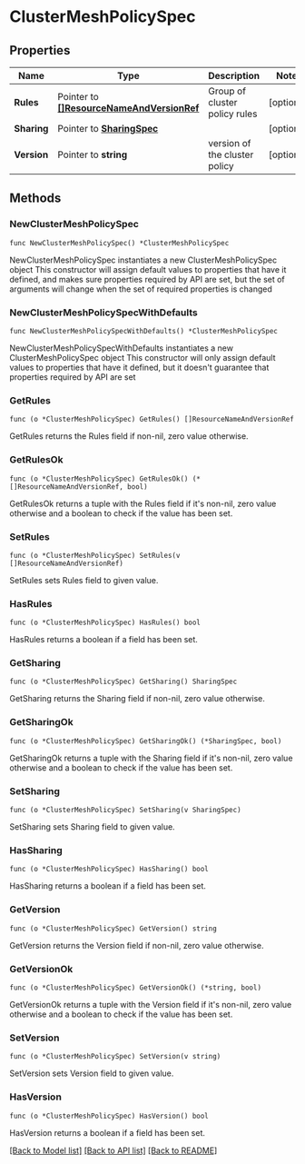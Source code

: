 # ClusterMeshPolicySpec

## Properties

Name | Type | Description | Notes
------------ | ------------- | ------------- | -------------
**Rules** | Pointer to [**[]ResourceNameAndVersionRef**](ResourceNameAndVersionRef.md) | Group of cluster policy rules | [optional] 
**Sharing** | Pointer to [**SharingSpec**](SharingSpec.md) |  | [optional] 
**Version** | Pointer to **string** | version of the cluster policy | [optional] 

## Methods

### NewClusterMeshPolicySpec

`func NewClusterMeshPolicySpec() *ClusterMeshPolicySpec`

NewClusterMeshPolicySpec instantiates a new ClusterMeshPolicySpec object
This constructor will assign default values to properties that have it defined,
and makes sure properties required by API are set, but the set of arguments
will change when the set of required properties is changed

### NewClusterMeshPolicySpecWithDefaults

`func NewClusterMeshPolicySpecWithDefaults() *ClusterMeshPolicySpec`

NewClusterMeshPolicySpecWithDefaults instantiates a new ClusterMeshPolicySpec object
This constructor will only assign default values to properties that have it defined,
but it doesn't guarantee that properties required by API are set

### GetRules

`func (o *ClusterMeshPolicySpec) GetRules() []ResourceNameAndVersionRef`

GetRules returns the Rules field if non-nil, zero value otherwise.

### GetRulesOk

`func (o *ClusterMeshPolicySpec) GetRulesOk() (*[]ResourceNameAndVersionRef, bool)`

GetRulesOk returns a tuple with the Rules field if it's non-nil, zero value otherwise
and a boolean to check if the value has been set.

### SetRules

`func (o *ClusterMeshPolicySpec) SetRules(v []ResourceNameAndVersionRef)`

SetRules sets Rules field to given value.

### HasRules

`func (o *ClusterMeshPolicySpec) HasRules() bool`

HasRules returns a boolean if a field has been set.

### GetSharing

`func (o *ClusterMeshPolicySpec) GetSharing() SharingSpec`

GetSharing returns the Sharing field if non-nil, zero value otherwise.

### GetSharingOk

`func (o *ClusterMeshPolicySpec) GetSharingOk() (*SharingSpec, bool)`

GetSharingOk returns a tuple with the Sharing field if it's non-nil, zero value otherwise
and a boolean to check if the value has been set.

### SetSharing

`func (o *ClusterMeshPolicySpec) SetSharing(v SharingSpec)`

SetSharing sets Sharing field to given value.

### HasSharing

`func (o *ClusterMeshPolicySpec) HasSharing() bool`

HasSharing returns a boolean if a field has been set.

### GetVersion

`func (o *ClusterMeshPolicySpec) GetVersion() string`

GetVersion returns the Version field if non-nil, zero value otherwise.

### GetVersionOk

`func (o *ClusterMeshPolicySpec) GetVersionOk() (*string, bool)`

GetVersionOk returns a tuple with the Version field if it's non-nil, zero value otherwise
and a boolean to check if the value has been set.

### SetVersion

`func (o *ClusterMeshPolicySpec) SetVersion(v string)`

SetVersion sets Version field to given value.

### HasVersion

`func (o *ClusterMeshPolicySpec) HasVersion() bool`

HasVersion returns a boolean if a field has been set.


[[Back to Model list]](../README.md#documentation-for-models) [[Back to API list]](../README.md#documentation-for-api-endpoints) [[Back to README]](../README.md)


